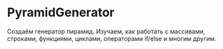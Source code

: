 # PyramidGenerator
Создаём генератор пирамид. Изучаем, как работать с массивами, строками, функциями, циклами, операторами if/else и многим другим.
